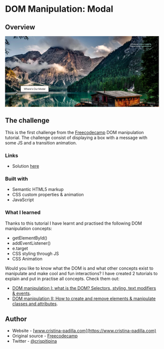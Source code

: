 # DOM Manipulation: Modal


## Overview

![](./screenshot.png)


## The challenge

This is the first challenge from the [Freecodecamp](https://www.youtube.com/watch?v=5fb2aPlgoys&t=2909s) DOM manipulation tutorial.
The challenge consist of displaying a box with a message with some JS and a transition animation.


### Links

- Solution [here](https://dynamic-haupia-331709.netlify.app/)


### Built with

- Semantic HTML5 markup
- CSS custom properties & animation
- JavaScript

### What I learned

Thanks to this tutorial I have learnt and practised the following DOM manipulation concepts:
- getElementById()
- addEventListener()
- e.target
- CSS styling through JS
- CSS Animation

Would you like to know what the DOM is and what other concepts exist to manipulate and make cool and fun interactions? I have created 2 tutorials to explain and put in practise all concepts. Check them out:
- [DOM manipulation I: what is the DOM? Selectors, styling, text modifiers & events](https://www.cristina-padilla.com/dom1.html).
- [DOM manipulation II: How to create and remove elements & manipulate classes and attributes](https://www.cristina-padilla.com/dom2.html).


## Author

- Website - [www.cristina-padilla.com](https://www.cristina-padilla.com)
- Original source - [Freecodecamp](https://www.youtube.com/watch?v=5fb2aPlgoys&t=2909s)
- Twitter - [@crispitipina](https://www.twitter.com/crispitipina)

